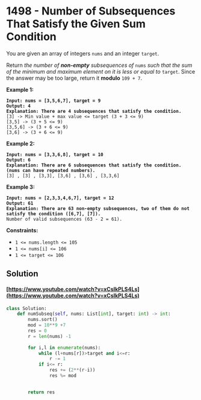 # 1498 - Number of Subsequences That Satisfy the Given Sum Condition

You are given an array of integers `nums` and an integer `target`.

Return _the number of **non-empty** subsequences of_ `nums` _such that the sum of the minimum and maximum element on it is less or equal to_ `target`. Since the answer may be too large, return it **modulo** `109 + 7`.

&#x20;

**Example 1:**

<pre><code><strong>Input: nums = [3,5,6,7], target = 9
</strong><strong>Output: 4
</strong><strong>Explanation: There are 4 subsequences that satisfy the condition.
</strong>[3] -> Min value + max value &#x3C;= target (3 + 3 &#x3C;= 9)
[3,5] -> (3 + 5 &#x3C;= 9)
[3,5,6] -> (3 + 6 &#x3C;= 9)
[3,6] -> (3 + 6 &#x3C;= 9)
</code></pre>

**Example 2:**

<pre><code><strong>Input: nums = [3,3,6,8], target = 10
</strong><strong>Output: 6
</strong><strong>Explanation: There are 6 subsequences that satisfy the condition. (nums can have repeated numbers).
</strong>[3] , [3] , [3,3], [3,6] , [3,6] , [3,3,6]
</code></pre>

**Example 3:**

<pre><code><strong>Input: nums = [2,3,3,4,6,7], target = 12
</strong><strong>Output: 61
</strong><strong>Explanation: There are 63 non-empty subsequences, two of them do not satisfy the condition ([6,7], [7]).
</strong>Number of valid subsequences (63 - 2 = 61).
</code></pre>

&#x20;

**Constraints:**

* `1 <= nums.length <= 105`
* `1 <= nums[i] <= 106`
* `1 <= target <= 106`

## Solution

#### [https://www.youtube.com/watch?v=xCsIkPLS4Ls](https://www.youtube.com/watch?v=xCsIkPLS4Ls)

```python
class Solution:
    def numSubseq(self, nums: List[int], target: int) -> int:
        nums.sort()
        mod = 10**9 +7
        res = 0
        r = len(nums) -1
        
        for i,l in enumerate(nums):
            while (l+nums[r])>target and i<=r:
                r -= 1
            if i<= r:
                res += (2**(r-i))
                res %= mod

            
        return res
```
